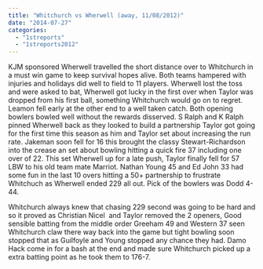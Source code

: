 ```yaml
---
title: "Whitchurch vs Wherwell (away, 11/08/2012)"
date: "2014-07-27"
categories: 
  - "1streports"
  - "1streports2012"
---
```


KJM sponsored Wherwell travelled the short distance over to Whitchurch in a must win game to keep survival hopes alive. Both teams hampered with injuries and holidays did well to field to 11 players. Wherwell lost the toss and were asked to bat, Wherwell got lucky in the first over when Taylor was dropped from his first ball, something Whitchurch would go on to regret. Leamon fell early at the other end to a well taken catch. Both opening bowlers bowled well without the rewards disserved. S Ralph and K Ralph pinned Wherwell back as they looked to build a partnership Taylor got going for the first time this season as him and Taylor set about increasing the run rate. Jakeman soon fell for 16 this brought the classy Stewart-Richardson into the crease an set about bowling hitting a quick fire 37 including one over of 22. This set Wherwell up for a late push, Taylor finally fell for 57 LBW to his old team mate Marriot. Nathan Young 45 and Ed John 33 had some fun in the last 10 overs hitting a 50+ partnership to frustrate Whitchuch as Wherwell ended 229 all out. Pick of the bowlers was Dodd 4-44.

Whitchurch always knew that chasing 229 second was going to be hard and so it proved as Christian Nicel  and Taylor removed the 2 openers, Good sensible batting from the middle order Greeham 49 and Western 37 seen Whitchurch claw there way back into the game but tight bowling soon stopped that as Guilfoyle and Young stopped any chance they had. Damo Hack come in for a bash at the end and made sure Whitchurch picked up a extra batting point as he took them to 176-7.
